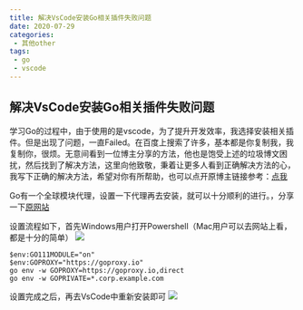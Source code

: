 ```yaml
---
title: 解决VsCode安装Go相关插件失败问题
date: 2020-07-29
categories:
 - 其他other
tags:
 - go
 - vscode
---
```


## 解决VsCode安装Go相关插件失败问题
学习Go的过程中，由于使用的是vscode，为了提升开发效率，我选择安装相关插件。但是出现了问题，一直Failed。在百度上搜索了许多，基本都是你复制我，我复制你，很烦。无意间看到一位博主分享的方法，他也是饱受上述的垃圾博文困扰，然后找到了解决方法，这里向他致敬，秉着让更多人看到正确解决方法的心，我写下正确的解决方法，希望对你有所帮助，也可以点开原博主链接参考：[点我](https://www.cnblogs.com/xll970105/p/11906899.html)

Go有一个全球模块代理，设置一下代理再去安装，就可以十分顺利的进行。，分享一下[原网站](https://goproxy.io/)

设置流程如下，首先Windows用户打开Powershell（Mac用户可以去网站上看，都是十分的简单）
![](https://sidchai.oss-cn-beijing.aliyuncs.com/note/Golang/5.png)

```shell
$env:GO111MODULE="on"
$env:GOPROXY="https://goproxy.io"
go env -w GOPROXY=https://goproxy.io,direct
go env -w GOPRIVATE=*.corp.example.com
```

设置完成之后，再去VsCode中重新安装即可
![](https://sidchai.oss-cn-beijing.aliyuncs.com/note/Golang/6.png)
